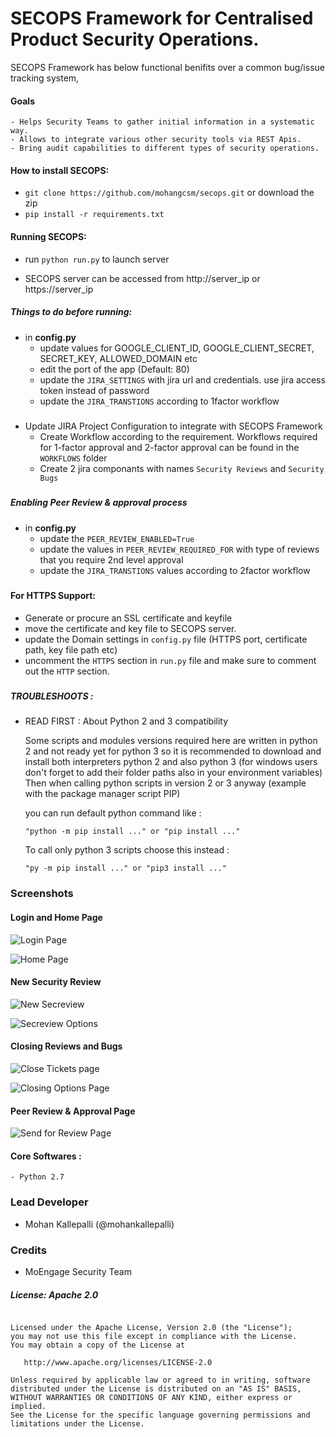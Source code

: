 
# SECOPS Framework for Centralised Product Security Operations.

SECOPS Framework has below functional benifits over a common bug/issue tracking system,

#### Goals
    - Helps Security Teams to gather initial information in a systematic way.
    - Allows to integrate various other security tools via REST Apis.
    - Bring audit capabilities to different types of security operations.

#### How to install SECOPS:

- `git clone https://github.com/mohangcsm/secops.git` or download the zip
- `pip install -r requirements.txt`


#### Running SECOPS:
- run `python run.py` to launch server

- SECOPS server can be accessed from http://server_ip or https://server_ip


##### Things to do before running: 
- in **config.py**
    - update values for GOOGLE_CLIENT_ID, GOOGLE_CLIENT_SECRET, SECRET_KEY, ALLOWED_DOMAIN etc
    - edit the port of the app (Default: 80)
    - update the `JIRA_SETTINGS` with jira url and credentials. use jira access token instead of password
    - update the `JIRA_TRANSTIONS` according to 1factor workflow
#####
- Update JIRA Project Configuration to integrate with SECOPS Framework
    - Create Workflow according to the requirement. Workflows required for 1-factor approval and 2-factor approval can be found in the `WORKFLOWS` folder
    - Create 2 jira componants with names `Security Reviews` and `Security Bugs`
#####
##### Enabling Peer Review & approval process
- in **config.py** 
    - update the `PEER_REVIEW_ENABLED=True`
    - update the values in `PEER_REVIEW_REQUIRED_FOR` with type of reviews that you require 2nd level approval
    - update the `JIRA_TRANSTIONS` values according to 2factor workflow
#####
#### For HTTPS Support:
- Generate or procure an SSL certificate and keyfile
- move the certificate and key file to SECOPS server.
- update the Domain settings in `config.py` file (HTTPS port, certificate path, key file path etc)
- uncomment the `HTTPS` section in `run.py` file and make sure to comment out the `HTTP` section.
#####
##### TROUBLESHOOTS :

- READ FIRST : About Python 2 and 3 compatibility

    Some scripts and modules versions required here are written in python 2 and not ready yet for python 3
    so it is recommended to download and install both interpreters python 2 and also python 3 (for windows users don't forget to add their folder paths also in your environment variables)
    Then when calling python scripts in version 2 or 3 anyway (example with the package manager script PIP)
    
    you can run default python command like :
    
    `"python -m pip install ..." or "pip install ..."`
    
    To call only python 3 scripts choose  this  instead :
    
    `"py -m pip install ..." or "pip3 install ..."`

### Screenshots
#### Login and Home Page

![Login Page](https://github.com/mohangcsm/secops/raw/devdocs/screenshot/1.png)

![Home Page](https://github.com/mohangcsm/secops/raw/devdocs/screenshot/2.png)

#### New Security Review

![New Secreview](https://github.com/mohangcsm/secops/raw/devdocs/screenshot/3.png)

![Secreview Options](https://github.com/mohangcsm/secops/raw/devdocs/screenshot/4.png)

#### Closing Reviews and Bugs

![Close Tickets page](https://github.com/mohangcsm/secops/raw/devdocs/screenshot/5.png)

![Closing Options Page](https://github.com/mohangcsm/secops/raw/devdocs/screenshot/6.png)

#### Peer Review & Approval Page

![Send for Review Page](https://github.com/mohangcsm/secops/raw/devdocs/screenshot/7.png)


#### Core Softwares :
    - Python 2.7

### Lead Developer
- Mohan Kallepalli (@mohankallepalli) 

### Credits
- MoEngage Security Team

##### License: Apache 2.0
~~~~

Licensed under the Apache License, Version 2.0 (the "License");
you may not use this file except in compliance with the License.
You may obtain a copy of the License at

   http://www.apache.org/licenses/LICENSE-2.0

Unless required by applicable law or agreed to in writing, software
distributed under the License is distributed on an "AS IS" BASIS,
WITHOUT WARRANTIES OR CONDITIONS OF ANY KIND, either express or implied.
See the License for the specific language governing permissions and
limitations under the License.
~~~~